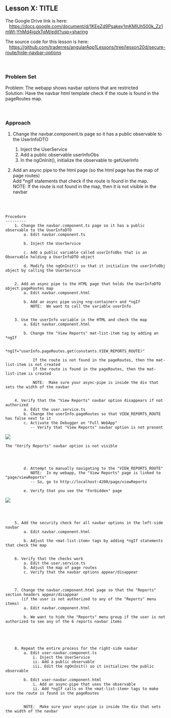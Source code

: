 Lesson X: TITLE
-------------------------
The Google Drive link is here:<br>
&nbsp;&nbsp;&nbsp;https://docs.google.com/document/d/1KEeZd9Psakev1mKMlUh500k_Zz1mWt-YhMd4jgzkTqM/edit?usp=sharing
      

The source code for this lesson is here:<br>
&nbsp;&nbsp;&nbsp;https://github.com/traderres/angularApp1Lessons/tree/lesson20d/secure-route/hide-navbar-options
<br>
<br>
<br>

<h3> Problem Set </h3>
Problem:  The webapp shows navbar options that are restricted<br>
Solution:  Have the navbar html template check if the route is found in the pageRoutes map.<br>


<br>
<br>
<h3>Approach</h3>

1. Change the navbar.component.ts page so it has a public observable to the UserInfoDTO

   1. Inject the UserService
   1. Add a public observable userInfoObs
   1. In the ngOnInit(), initialize the observable to getUserInfo  

1. Add an async pipe to the html page (so the html page has the map of page routes)  
   Add \*ngIf statements that check if the route is found in the map.  
   NOTE: If the route is not found in the map, then it is not visible in the navbar


<br>
<br>

```
Procedure
---------
    1. Change the navbar.component.ts page so it has a public observable to the UserInfoDTO
        a. Edit navbar.component.ts

        b. Inject the UserService

        c. Add a public variable called userInfoObs that is an Observable holding a UserInfoDTO object

        d. Modify the ngOnInit() so that it initialize the userInfoObj object by calling the UserService


    2. Add an async pipe to the HTML page that holds the UserInfoDTO object pageRoutes map
        a. Edit navbar.component.html

        b. Add an async pipe using <ng-container> and *ngIf
           NOTE:  We want to call the variable userInfo


    3. Use the userInfo variable in the HTML and check the map
        a. Edit navbar.component.html

        b. Change the "View Reports" mat-list-item tag by adding an *ngIf

               *ngIf="userInfo.pageRoutes.get(constants.VIEW_REPORTS_ROUTE)"

            If the route is not found in the pageRoutes, then the mat-list-item is not created
            If the route is found in the pageRoutes, then the mat-list-item is created
            
            NOTE:  Make sure your async-pipe is inside the div that sets the width of the navbar


    4. Verify that the "View Reports" navbar option disappears if not authorized
        a. Edit the user.service.ts
        b. Change the userInfo.pageRoutes so that VIEW_REPORTS_ROUTE has false next to it
        c. Activate the Debugger on "Full WebApp"
           -- Verify that "View Reports" navbar option is not present
```
![](https://lh4.googleusercontent.com/wRBV-1TlGeScqV6YK6tz7UcYcmy-aibj9MFbYk2fC7nDJfTBGm8Q1-fOhlZD0wWDT9sY04y8z5TCKOJDkcFifOFEvUFTKawNC8dOUYo9_g_ZyyA4aw9C2SJHUeHXS8nZ5SbExLY4)
```
The "Verify Reports" navbar option is not visible




        d. Attempt to manually navigating to the "VIEW_REPORTS_ROUTE"
           NOTE:  In my webapp, the "View Reports" page is linked to "page/viewReports"
           -- So, go to http://localhost:4200/page/viewReports

        e. Verify that you see the "Forbidden" page
```
![](https://lh5.googleusercontent.com/2XP3wBKjPFqd3WHp8B1N9NJG1yJ5HxBAY6O2x4s2s3PUK6r4gIP0j_lPLVd5EldfZPtB4cyPXct2lsucoC7eyGrUWWx_2J1NP6yiESBlOdJm05IcfKtiUX1Fuk4I6L8XmZcPfbcG)
```



    5. Add the security check for all navbar options in the left-side navbar
        a. Edit navbar.component.html

        b. Adjust the <mat-list-item> tags by adding *ngIf statements that check the map


    6. Verify that the checks work
        a. Edit the user.service.ts
        b. Adjust the map of page routes
        c. Verify that the navbar options appear/disappear



    7. Change the navbar.component.html page so that the "Reports" section headers appear/disappear
       (if the user is not authorized to any of the "Reports" menu items)
        a. Edit navbar.component.html

        b. We want to hide the "Reports" menu group if the user is not authorized to see any of the 6 reports navbar items





    8. Repeat the entire process for the right-side navbar
        a. Edit user-navbar.component.ts
            i. Inject the UserService
            ii. Add a public observable
            iii. Edit the ngOnInit() so it initializes the public observable

        b. Edit user-navbar.component.html
            i. Add an async-pipe that uses the observable
            ii. Add *ngIf calls on the <mat-list-item> tags to make sure the route is found in the pageRoutes


        NOTE:  Make sure your async-pipe is inside the div that sets the width of the navbar

```
